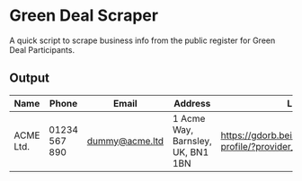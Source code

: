 # Green Deal Scraper

A quick script to scrape business info from the public register for Green Deal Participants.

## Output
|Name|Phone|Email|Address|Link|
|----|-----|-----|-------|----|
|ACME Ltd.|01234 567 890|dummy@acme.ltd|1 Acme Way, Barnsley, UK, BN1 1BN|https://gdorb.beis.gov.uk/provider-profile/?provider_id=1|
